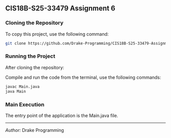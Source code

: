 ## CIS18B-S25-33479 Assignment 6
  
### Cloning the Repository
To copy this project, use the following command:

```bash
git clone https://github.com/Drake-Programming/CIS18B-S25-33479-Assignment6.git
```

### Running the Project
After cloning the repository:

Compile and run the code from the terminal, use the following commands:

```bash
javac Main.java
java Main
```

### Main Execution
The entry point of the application is the Main.java file.
 
---

*Author:* Drake Programming

